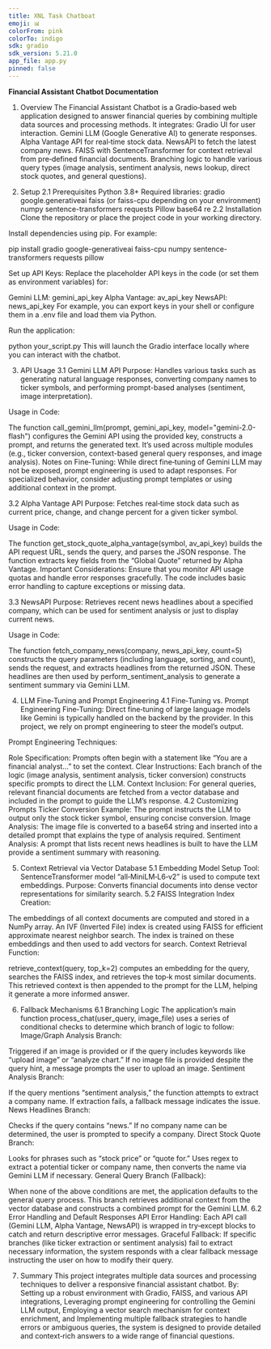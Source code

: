 ```yaml
---
title: XNL Task Chatboat
emoji: 📊
colorFrom: pink
colorTo: indigo
sdk: gradio
sdk_version: 5.21.0
app_file: app.py
pinned: false
---
```

**Financial Assistant Chatbot Documentation**
1. Overview
The Financial Assistant Chatbot is a Gradio‑based web application designed to answer financial queries by combining multiple data sources and processing methods. It integrates:
Gradio UI for user interaction.
Gemini LLM (Google Generative AI) to generate responses.
Alpha Vantage API for real‑time stock data.
NewsAPI to fetch the latest company news.
FAISS with SentenceTransformer for context retrieval from pre‑defined financial documents.
Branching logic to handle various query types (image analysis, sentiment analysis, news lookup, direct stock quotes, and general questions).

2. Setup
2.1 Prerequisites
Python 3.8+
Required libraries:
gradio
google.generativeai
faiss (or faiss-cpu depending on your environment)
numpy
sentence-transformers
requests
Pillow
base64
re
2.2 Installation
Clone the repository or place the project code in your working directory.


Install dependencies using pip. For example:

 pip install gradio google-generativeai faiss-cpu numpy sentence-transformers requests pillow


Set up API Keys:
 Replace the placeholder API keys in the code (or set them as environment variables) for:


Gemini LLM: gemini_api_key
Alpha Vantage: av_api_key
NewsAPI: news_api_key
For example, you can export keys in your shell or configure them in a .env file and load them via Python.


Run the application:

 python your_script.py
 This will launch the Gradio interface locally where you can interact with the chatbot.



3. API Usage
3.1 Gemini LLM API
Purpose:
 Handles various tasks such as generating natural language responses, converting company names to ticker symbols, and performing prompt-based analyses (sentiment, image interpretation).


Usage in Code:


The function call_gemini_llm(prompt, gemini_api_key, model="gemini-2.0-flash") configures the Gemini API using the provided key, constructs a prompt, and returns the generated text.
It’s used across multiple modules (e.g., ticker conversion, context-based general query responses, and image analysis).
Notes on Fine‑Tuning:
 While direct fine‑tuning of Gemini LLM may not be exposed, prompt engineering is used to adapt responses. For specialized behavior, consider adjusting prompt templates or using additional context in the prompt.


3.2 Alpha Vantage API
Purpose:
 Fetches real‑time stock data such as current price, change, and change percent for a given ticker symbol.


Usage in Code:


The function get_stock_quote_alpha_vantage(symbol, av_api_key) builds the API request URL, sends the query, and parses the JSON response.
The function extracts key fields from the “Global Quote” returned by Alpha Vantage.
Important Considerations:
 Ensure that you monitor API usage quotas and handle error responses gracefully. The code includes basic error handling to capture exceptions or missing data.


3.3 NewsAPI
Purpose:
 Retrieves recent news headlines about a specified company, which can be used for sentiment analysis or just to display current news.


Usage in Code:


The function fetch_company_news(company, news_api_key, count=5) constructs the query parameters (including language, sorting, and count), sends the request, and extracts headlines from the returned JSON.
These headlines are then used by perform_sentiment_analysis to generate a sentiment summary via Gemini LLM.

4. LLM Fine‑Tuning and Prompt Engineering
4.1 Fine‑Tuning vs. Prompt Engineering
Fine‑Tuning:
 Direct fine‑tuning of large language models like Gemini is typically handled on the backend by the provider. In this project, we rely on prompt engineering to steer the model’s output.


Prompt Engineering Techniques:


Role Specification:
 Prompts often begin with a statement like “You are a financial analyst…” to set the context.
Clear Instructions:
 Each branch of the logic (image analysis, sentiment analysis, ticker conversion) constructs specific prompts to direct the LLM.
Context Inclusion:
 For general queries, relevant financial documents are fetched from a vector database and included in the prompt to guide the LLM’s response.
4.2 Customizing Prompts
Ticker Conversion Example:
 The prompt instructs the LLM to output only the stock ticker symbol, ensuring concise conversion.
Image Analysis:
 The image file is converted to a base64 string and inserted into a detailed prompt that explains the type of analysis required.
Sentiment Analysis:
 A prompt that lists recent news headlines is built to have the LLM provide a sentiment summary with reasoning.

5. Context Retrieval via Vector Database
5.1 Embedding Model Setup
Tool:
 SentenceTransformer model “all‑MiniLM‑L6‑v2” is used to compute text embeddings.
Purpose:
 Converts financial documents into dense vector representations for similarity search.
5.2 FAISS Integration
Index Creation:


The embeddings of all context documents are computed and stored in a NumPy array.
An IVF (Inverted File) index is created using FAISS for efficient approximate nearest neighbor search.
The index is trained on these embeddings and then used to add vectors for search.
Context Retrieval Function:


retrieve_context(query, top_k=2) computes an embedding for the query, searches the FAISS index, and retrieves the top‑k most similar documents.
This retrieved context is then appended to the prompt for the LLM, helping it generate a more informed answer.

6. Fallback Mechanisms
6.1 Branching Logic
The application’s main function process_chat(user_query, image_file) uses a series of conditional checks to determine which branch of logic to follow:
Image/Graph Analysis Branch:


Triggered if an image is provided or if the query includes keywords like “upload image” or “analyze chart.”
If no image file is provided despite the query hint, a message prompts the user to upload an image.
Sentiment Analysis Branch:


If the query mentions “sentiment analysis,” the function attempts to extract a company name.
If extraction fails, a fallback message indicates the issue.
News Headlines Branch:


Checks if the query contains “news.”
If no company name can be determined, the user is prompted to specify a company.
Direct Stock Quote Branch:


Looks for phrases such as “stock price” or “quote for.”
Uses regex to extract a potential ticker or company name, then converts the name via Gemini LLM if necessary.
General Query Branch (Fallback):


When none of the above conditions are met, the application defaults to the general query process.
This branch retrieves additional context from the vector database and constructs a combined prompt for the Gemini LLM.
6.2 Error Handling and Default Responses
API Error Handling:
Each API call (Gemini LLM, Alpha Vantage, NewsAPI) is wrapped in try‑except blocks to catch and return descriptive error messages.
Graceful Fallback:
If specific branches (like ticker extraction or sentiment analysis) fail to extract necessary information, the system responds with a clear fallback message instructing the user on how to modify their query.

7. Summary
This project integrates multiple data sources and processing techniques to deliver a responsive financial assistant chatbot. By:
Setting up a robust environment with Gradio, FAISS, and various API integrations,
Leveraging prompt engineering for controlling the Gemini LLM output,
Employing a vector search mechanism for context enrichment, and
Implementing multiple fallback strategies to handle errors or ambiguous queries,
the system is designed to provide detailed and context‑rich answers to a wide range of financial questions.



